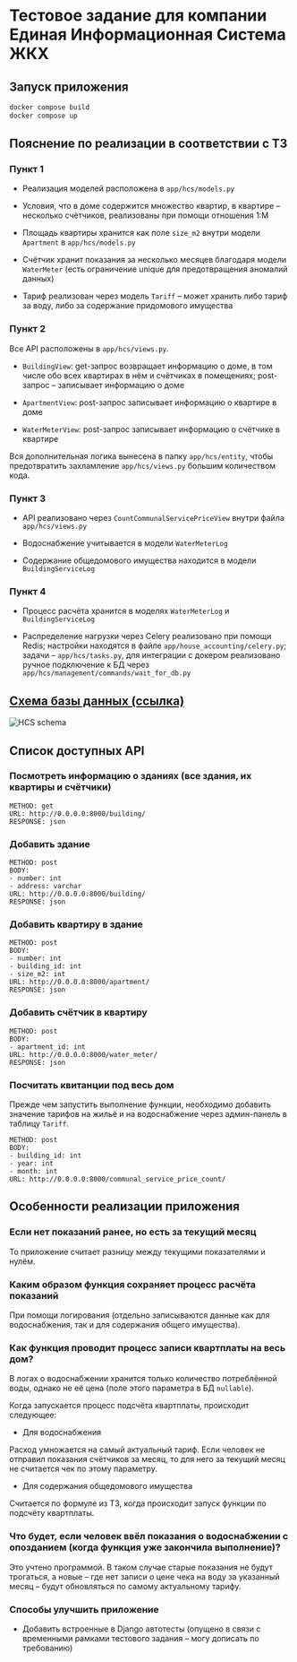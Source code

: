 # Тестовое задание для компании Единая Информационная Система ЖКХ

## Запуск приложения

```bash
docker compose build
docker compose up
```

## Пояснение по реализации в соответствии с ТЗ

### Пункт 1

* Реализация моделей расположена в `app/hcs/models.py`

* Условия, что в доме содержится множество квартир, в квартире &ndash; несколько счётчиков, реализованы при помощи отношения 1:М

* Площадь квартиры хранится как поле `size_m2` внутри модели `Apartment` в `app/hcs/models.py`

* Счётчик хранит показания за несколько месяцев благодаря модели `WaterMeter` (есть ограничение unique для предотвращения аномалий данных)

* Тариф реализован через модель `Tariff` &ndash; может хранить либо тариф за воду, либо за содержание придомового имущества

### Пункт 2

Все API расположены в `app/hcs/views.py`.

* `BuildingView`: get-запрос возвращает информацию о доме, в том числе обо всех квартирах в нём и счётчиках в помещениях; post-запрос &ndash; записывает информацию о доме

* `ApartmentView`: post-запрос записывает информацию о квартире в доме

* `WaterMeterView`: post-запрос записывает информацию о счётчике в квартире

Вся дополнительная логика вынесена в папку `app/hcs/entity`, чтобы предотвратить захламление `app/hcs/views.py` большим количеством кода.

### Пункт 3

* API реализовано через `CountCommunalServicePriceView` внутри файла `app/hcs/views.py`

* Водоснабжение учитывается в модели `WaterMeterLog`

* Содержание общедомового имущества находится в модели `BuildingServiceLog`

### Пункт 4

* Процесс расчёта хранится в моделях `WaterMeterLog` и `BuildingServiceLog`

* Распределение нагрузки через Celery реализовано при помощи Redis; настройки находятся в файле `app/house_accounting/celery.py`; задачи &ndash; `app/hcs/tasks.py`, для интеграции с докером реализовано ручное подключение к БД через `app/hcs/management/commands/wait_for_db.py`

## [Схема базы данных (ссылка)](https://dbdiagram.io/d/hcs-test-task-669caa478b4bb5230ee6f85e)

![HCS schema](https://i.imgur.com/w62dCWm.png)

## Список доступных API

### Посмотреть информацию о зданиях (все здания, их квартиры и счётчики)

```
METHOD: get
URL: http://0.0.0.0:8000/building/
RESPONSE: json
```

### Добавить здание

```
METHOD: post
BODY:
- number: int
- address: varchar
URL: http://0.0.0.0:8000/building/
RESPONSE: json
```

### Добавить квартиру в здание

```
METHOD: post
BODY:
- number: int
- building_id: int
- size_m2: int
URL: http://0.0.0.0:8000/apartment/
RESPONSE: json
```

### Добавить счётчик в квартиру

```
METHOD: post
BODY:
- apartment_id: int
URL: http://0.0.0.0:8000/water_meter/
RESPONSE: json
```

### Посчитать квитанции под весь дом

Прежде чем запустить выполнение функции, необходимо добавить значение тарифов на жильё и на водоснабжение через админ-панель в таблицу `Tariff`.

```
METHOD: post
BODY:
- building_id: int
- year: int
- month: int
URL: http://0.0.0.0:8000/communal_service_price_count/
```

## Особенности реализации приложения

### Если нет показаний ранее, но есть за текущий месяц

То приложение считает разницу между текущими показателями и нулём.

### Каким образом функция сохраняет процесс расчёта показаний 

При помощи логирования (отдельно записываются данные как для водоснабжения, так и для содержания общего имущества). 

### Как функция проводит процесс записи квартплаты на весь дом?

В логах о водоснабжении хранится только количество потреблённой воды, однако не её цена (поле этого параметра в БД `nullable`).

Когда запускается процесс подсчёта квартплаты, происходит следующее:

* Для водоснабжения

Расход умножается на самый актуальный тариф. Если человек не отправил показания счётчиков за месяц, то для него за текущий месяц не считается чек по этому параметру. 

* Для содержания общедомового имущества

Считается по формуле из ТЗ, когда происходит запуск функции по подсчёту квартплаты.

### Что будет, если человек ввёл показания о водоснабжении с опозданием (когда функция уже закончила выполнение)?

Это учтено программой. В таком случае старые показания не будут трогаться, а новые &ndash; где нет записи о цене чека на воду за указанный месяц &ndash; будут обновляться по самому актуальному тарифу.

### Способы улучшить приложение

* Добавить встроенные в Django автотесты (опущено в связи с временными рамками тестового задания &ndash; могу дописать по требованию)
